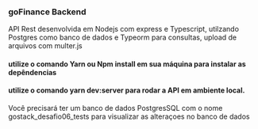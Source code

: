 ### goFinance Backend
API Rest desenvolvida em Nodejs com express e Typescript, utilzando Postgres como banco de dados e Typeorm para consultas, upload de arquivos com multer.js

#### utilize o comando Yarn ou Npm install em sua máquina para instalar as depêndencias

#### utilize o comando yarn dev:server para rodar a API em ambiente local.

Você precisará ter um banco de dados PostgresSQL com o nome gostack_desafio06_tests para visualizar as alteraçoes no banco de dados 

